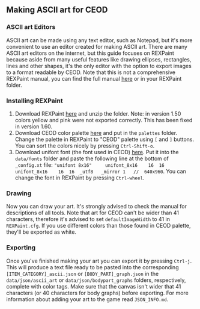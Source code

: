 ﻿## Making ASCII art for CEOD
### ASCII art Editors
ASCII art can be made using any text editor, such as Notepad, but it's more convenient to use an editor created for making ASCII art. There are many ASCII art editors on the internet, but this guide focuses on REXPaint because aside from many useful features like drawing ellipses, rectangles, lines and other shapes, it's the only editor with the option to export images to a format readable by CEOD. Note that this is not a comprehensive REXPaint manual, you can find the full manual [here](https://github.com/Lucide/REXPaint-manual/blob/master/manual.md) or in your REXPaint folder.
### Installing REXPaint
1. Download REXPaint [here](https://www.gridsagegames.com/rexpaint/downloads.html) and unzip the folder. Note: in version 1.50 colors yellow and pink were not exported correctly. This has been fixed in version 1.60.
2. Download CEOD color palette [here](https://www.gridsagegames.com/rexpaint/resources.html#Palettes) and put in the `palettes` folder.  Change the palette in REXPaint  to "CEOD" palette using `[` and `]` buttons. You can sort the colors nicely by pressing `Ctrl-Shift-o`.
3. Download unifont font (the font used in CEOD) [here](https://www.gridsagegames.com/rexpaint/resources.html#Fonts). Put it into the `data/fonts` folder and paste the following line at the bottom of `_config.xt` file:
`"unifont 8x16"		unifont_8x16	16	16	unifont_8x16	16	16	_utf8	_mirror	1	//	640x960`.
You can change the font in REXPaint by pressing `Ctrl-wheel`.
### Drawing
Now you can draw your art. It's strongly advised to check the manual for descriptions of all tools. Note that art for CEOD can't be wider than 41 characters, therefore it's advised to set `defaultImageWidth` to 41 in `REXPaint.cfg`. If you use different colors than those found in CEOD palette, they'll be exported as white.
### Exporting
Once you've finished making your art you can export it by pressing `Ctrl-j`. This will produce a text file ready to be pasted into the corresponding `[ITEM_CATEGORY]_ascii.json` or `[BODY_PART]_graph.json` in the `data/json/ascii_art` or `data/json/bodypart_graphs` folders, respectively, complete with color tags. Make sure that the canvas isn't wider that 41 characters (or 40 characters for body graphs) before exporting. For more information about adding your art to the game read `JSON_INFO.md`.
